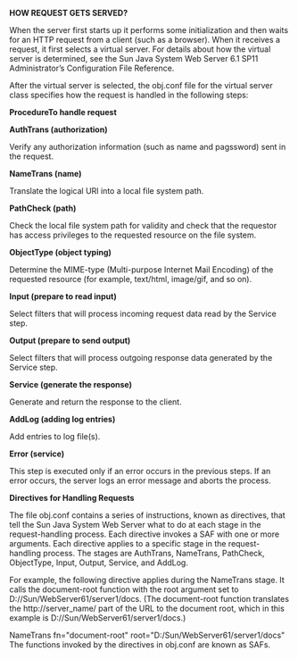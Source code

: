 **HOW REQUEST GETS SERVED?**

When the server first starts up it performs some initialization and then waits for an HTTP request from a client (such as a browser). When it receives a request, it first selects a virtual server. For details about how the virtual server is determined, see the Sun Java System Web Server 6.1 SP11 Administrator’s Configuration File Reference.

After the virtual server is selected, the obj.conf file for the virtual server class specifies how the request is handled in the following steps:

**ProcedureTo handle request**

**AuthTrans (authorization)**

Verify any authorization information (such as name and pagssword) sent in the request.

**NameTrans (name)**

Translate the logical URI into a local file system path.

**PathCheck (path)**

Check the local file system path for validity and check that the requestor has access privileges to the requested resource on the file system.

**ObjectType (object typing)**

Determine the MIME-type (Multi-purpose Internet Mail Encoding) of the requested resource (for example, text/html, image/gif, and so on).

**Input (prepare to read input)**

Select filters that will process incoming request data read by the Service step.

**Output (prepare to send output)**

Select filters that will process outgoing response data generated by the Service step.

**Service (generate the response)**

Generate and return the response to the client.

**AddLog (adding log entries)**

Add entries to log file(s).

**Error (service)**

This step is executed only if an error occurs in the previous steps. If an error occurs, the server logs an error message and aborts the process.

**Directives for Handling Requests**

The file obj.conf contains a series of instructions, known as directives, that tell the Sun Java System Web Server what to do at each stage in the request-handling process. Each directive invokes a SAF with one or more arguments. Each directive applies to a specific stage in the request-handling process. The stages are AuthTrans, NameTrans, PathCheck, ObjectType, Input, Output, Service, and AddLog.

For example, the following directive applies during the NameTrans stage. It calls the document-root function with the root argument set to D://Sun/WebServer61/server1/docs. (The document-root function translates the http://server_name/ part of the URL to the document root, which in this example is D://Sun/WebServer61/server1/docs.)

NameTrans fn="document-root" root="D:/Sun/WebServer61/server1/docs"
The functions invoked by the directives in obj.conf are known as SAFs.